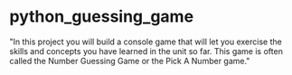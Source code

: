 # python_guessing_game
"In this project you will build a console game that will let you exercise the skills and concepts you have learned in the unit so far. This game is often called the Number Guessing Game or the Pick A Number game."
